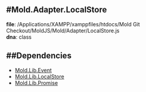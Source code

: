 
#Mold.Adapter.LocalStore
---------------------------------------

__file__: /Applications/XAMPP/xamppfiles/htdocs/Mold Git Checkout/MoldJS/Mold/Adapter/LocalStore.js  
__dna__: class  


	






##Dependencies
--------------

* [Mold.Lib.Event](../../Mold/Lib/Event.md) 
* [Mold.Lib.LocalStore](../../Mold/Lib/LocalStore.md) 
* [Mold.Lib.Promise](../../Mold/Lib/Promise.md) 



 

 


 



		
